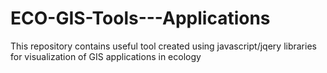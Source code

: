 ECO-GIS-Tools---Applications
============================

This repository contains useful tool created using javascript/jqery libraries for visualization of GIS applications in ecology